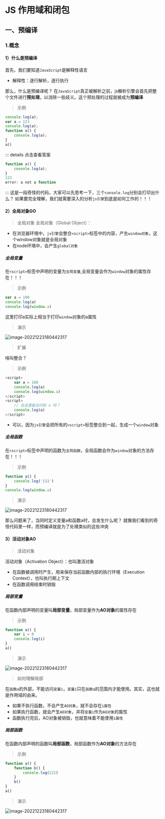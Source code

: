 # JS 作用域和闭包
## 一、预编译
### 1.概念  
#### 1）什么是预编译
首先，我们要知道`JavaScript`是解释性语言
- 解释性：逐行解析，逐行执行

那么，什么是预编译呢？
在`JavaScript`真正被解析之前，js解析引擎会首先把整个文件进行**预处理**，以消除一些歧义。这个预处理的过程就被成为**预编译**

>示例
```js
console.log(a);
var a = 123
console.log(a);
function a() {
    console.log(a);
}
a()
```
::: details 点击查看答案
```js
function a() {
    console.log(a);
}
123
error: a not a function 
```
:::
这是一段奇怪的代码，大家可以先思考一下，三个`console.log`分别会打印出什么？
如果要完全理解，我们就需要深入的分析`js引擎`到底是如何工作的！！！

#### 2）全局对象GO
>全局对象
全局对象（Global Object）：
- 在浏览器环境中，`js引擎`会整合`<script>`标签中的内容，产生`window对象`，这个window对象就是全局对象
- 在node环境中，会产生`global对象`

##### 全局变量
在`<script>`标签中声明的变量为`全局变量`,全局变量会作为`window`对象的属性存在！！！
>示例
```js
var a = 100
console.log(a)
console.log(window.a)
```
这里打印a实际上相当于打印`window`对象的a属性
>演示

<img src="/markdownImgs/scope.png" alt="image-20221223180442317" style="zoom:100%;cursor:zoom-in" data-fancybox="gallery"/>

> 扩展

啥叫整合？

> 示例

```js
<script>
    var a = 100
    console.log(a)
    console.log(window.a)
</script>
<script>
    // 在这里能访问到 a 吗？
    console.log(a)
</script>
```
- 可以，因为`js引擎`会把所有的`<script>`标签整合到一起，生成一个`window`对象

##### 全局函数
在`<script>`标签中声明的函数为`全局函数`，全局函数会作为`window`对象的方法存在！！！
>示例

```js
function a() {
    console.log('111')
}
console.log(window.a)
```
>演示

<img src="/markdownImgs/scope2.png" alt="image-20221223180442317" style="zoom:100%;cursor:zoom-in" data-fancybox="gallery"/>

那么问题来了，当同时定义变量a和函数a时，会发生什么呢？
就像我们看到的奇怪代码里一样，而预编译就是为了处理类似的这些冲突

#### 3）活动对象AO
>活动对象

活动对象（Activation Object）：也叫激活对象
- 在函数被调用时产生，用来保存当前函数内部的执行环境（Execution Context），也叫执行期上下文
- 在函数调用结束时销毁

##### 局部变量
在函数内部声明的变量叫**局部变量**，局部变量作为**AO对象**的属性存在
>示例

```js
function a() {
    var i = 0
    console.log(i)
}
a()
```
>演示

<img src="/markdownImgs/scope3.png" alt="image-20221223180442317" style="zoom:100%;cursor:zoom-in" data-fancybox="gallery"/>

>如何理解局部

在`函数a`的外部，不能访问`变量i`，`变量i`只在`函数a`的范围内才能使用。其实，这也就是作用域的由来。
- 如果不执行函数，不会产生`AO对象`，就不会存在`i属性`
- 如果执行函数，就会产生`AO对象`，并将`变量i`作为`AO对象`的属性
- 函数执行完后，AO对象被销毁，也就意味着不能使用`i属性`

##### 局部函数
在函数内部声明的函数叫**局部函数**，局部函数作为**AO对象**的方法存在
>示例

```js
function a() {
    function b() {
        console.log(222)
    }
    b()
}
a()
```
> 演示

<img src="/markdownImgs/scope4.png" alt="image-20221223180442317" style="zoom:100%;cursor:zoom-in" data-fancybox="gallery"/>

